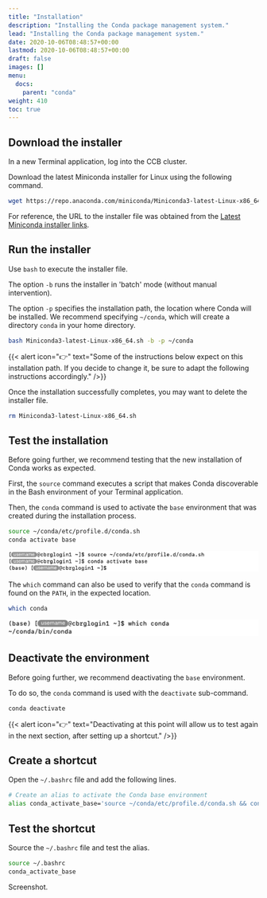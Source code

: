 ```yaml
---
title: "Installation"
description: "Installing the Conda package management system."
lead: "Installing the Conda package management system."
date: 2020-10-06T08:48:57+00:00
lastmod: 2020-10-06T08:48:57+00:00
draft: false
images: []
menu:
  docs:
    parent: "conda"
weight: 410
toc: true
---
```


## Download the installer

In a new Terminal application, log into the CCB cluster.

Download the latest Miniconda installer for Linux using the following command.

```bash
wget https://repo.anaconda.com/miniconda/Miniconda3-latest-Linux-x86_64.sh
```

For reference, the URL to the installer file was obtained from the
[Latest Miniconda installer links][miniconda-installers-latest].

## Run the installer

Use `bash` to execute the installer file.

The option `-b` runs the installer in 'batch' mode (without manual intervention).

The option `-p` specifies the installation path, the location where Conda will
be installed.
We recommend specifying `~/conda`, which will create a directory `conda` in your
home directory.

```bash
bash Miniconda3-latest-Linux-x86_64.sh -b -p ~/conda
```

{{< alert icon="👉" text="Some of the instructions below expect on this installation path. If you decide to change it, be sure to adapt the following instructions accordingly." />}}

Once the installation successfully completes, you may want to delete the installer
file.

```bash
rm Miniconda3-latest-Linux-x86_64.sh
```

## Test the installation

Before going further, we recommend testing that the new installation of Conda works
as expected.

First, the `source` command executes a script that makes Conda discoverable in the
Bash environment of your Terminal application.

Then, the `conda` command is used to activate the `base` environment that was
created during the installation process.

```bash
source ~/conda/etc/profile.d/conda.sh
conda activate base
```

![Screenshot](test-interactively.png)

The `which` command can also be used to verify that the `conda` command
is found on the `PATH`, in the expected location.

```bash
which conda
```

![Screenshot](conda-which.png)

## Deactivate the environment

Before going further, we recommend deactivating the `base` environment.

To do so, the `conda` command is used with the `deactivate` sub-command.

```bash
conda deactivate
```

<!-- ![](test-interactively.png) -->

{{< alert icon="👉" text="Deactivating at this point will allow us to test again in the next section, after setting up a shortcut." />}}

## Create a shortcut

Open the `~/.bashrc` file and add the following lines.

```bash
# Create an alias to activate the Conda base environment
alias conda_activate_base='source ~/conda/etc/profile.d/conda.sh && conda activate base'
```

## Test the shortcut

Source the `~/.bashrc` file and test the alias.

```bash
source ~/.bashrc
conda_activate_base
```

Screenshot.

<!-- Link definitions -->

[miniconda-installers-latest]: https://docs.conda.io/en/latest/miniconda.html#latest-miniconda-installer-links
